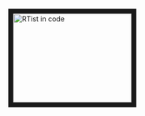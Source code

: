 <a href="https://youtu.be/4-LVBF_vZB4" target="_blank"><img src="http://img.youtube.com/vi/4-LVBF_vZB4/0.jpg" alt="RTist in code" width="240" height="180" border="10" /></a>
